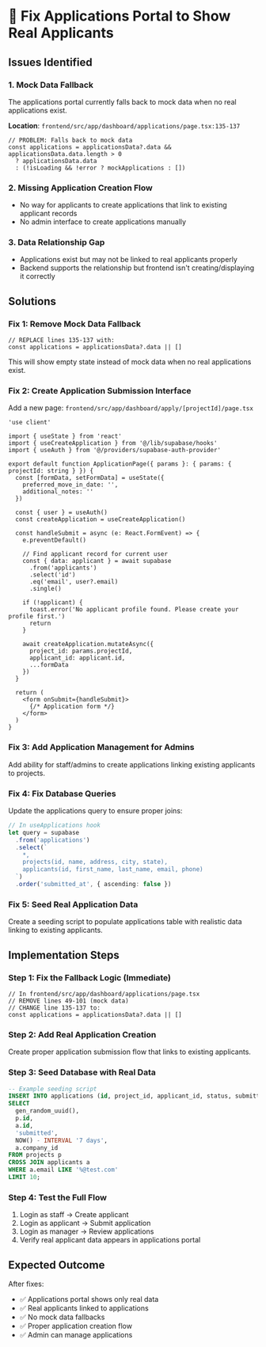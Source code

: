 # 🔧 Fix Applications Portal to Show Real Applicants

## Issues Identified

### 1. **Mock Data Fallback**
The applications portal currently falls back to mock data when no real applications exist.

**Location**: `frontend/src/app/dashboard/applications/page.tsx:135-137`
```tsx
// PROBLEM: Falls back to mock data
const applications = applicationsData?.data && applicationsData.data.length > 0 
  ? applicationsData.data 
  : (!isLoading && !error ? mockApplications : [])
```

### 2. **Missing Application Creation Flow**
- No way for applicants to create applications that link to existing applicant records
- No admin interface to create applications manually

### 3. **Data Relationship Gap**
- Applications exist but may not be linked to real applicants properly
- Backend supports the relationship but frontend isn't creating/displaying it correctly

## Solutions

### Fix 1: Remove Mock Data Fallback

```tsx
// REPLACE lines 135-137 with:
const applications = applicationsData?.data || []
```

This will show empty state instead of mock data when no real applications exist.

### Fix 2: Create Application Submission Interface

Add a new page: `frontend/src/app/dashboard/apply/[projectId]/page.tsx`

```tsx
'use client'

import { useState } from 'react'
import { useCreateApplication } from '@/lib/supabase/hooks'
import { useAuth } from '@/providers/supabase-auth-provider'

export default function ApplicationPage({ params }: { params: { projectId: string } }) {
  const [formData, setFormData] = useState({
    preferred_move_in_date: '',
    additional_notes: ''
  })
  
  const { user } = useAuth()
  const createApplication = useCreateApplication()
  
  const handleSubmit = async (e: React.FormEvent) => {
    e.preventDefault()
    
    // Find applicant record for current user
    const { data: applicant } = await supabase
      .from('applicants')
      .select('id')
      .eq('email', user?.email)
      .single()
    
    if (!applicant) {
      toast.error('No applicant profile found. Please create your profile first.')
      return
    }
    
    await createApplication.mutateAsync({
      project_id: params.projectId,
      applicant_id: applicant.id,
      ...formData
    })
  }
  
  return (
    <form onSubmit={handleSubmit}>
      {/* Application form */}
    </form>
  )
}
```

### Fix 3: Add Application Management for Admins

Add ability for staff/admins to create applications linking existing applicants to projects.

### Fix 4: Fix Database Queries

Update the applications query to ensure proper joins:

```typescript
// In useApplications hook
let query = supabase
  .from('applications')
  .select(`
    *,
    projects(id, name, address, city, state),
    applicants(id, first_name, last_name, email, phone)
  `)
  .order('submitted_at', { ascending: false })
```

### Fix 5: Seed Real Application Data

Create a seeding script to populate applications table with realistic data linking to existing applicants.

## Implementation Steps

### Step 1: Fix the Fallback Logic (Immediate)
```tsx
// In frontend/src/app/dashboard/applications/page.tsx
// REMOVE lines 49-101 (mock data)
// CHANGE line 135-137 to:
const applications = applicationsData?.data || []
```

### Step 2: Add Real Application Creation
Create proper application submission flow that links to existing applicants.

### Step 3: Seed Database with Real Data
```sql
-- Example seeding script
INSERT INTO applications (id, project_id, applicant_id, status, submitted_at, company_id) 
SELECT 
  gen_random_uuid(),
  p.id,
  a.id,
  'submitted',
  NOW() - INTERVAL '7 days',
  a.company_id
FROM projects p
CROSS JOIN applicants a
WHERE a.email LIKE '%@test.com'
LIMIT 10;
```

### Step 4: Test the Full Flow
1. Login as staff → Create applicant
2. Login as applicant → Submit application
3. Login as manager → Review applications
4. Verify real applicant data appears in applications portal

## Expected Outcome

After fixes:
- ✅ Applications portal shows only real data
- ✅ Real applicants linked to applications
- ✅ No mock data fallbacks
- ✅ Proper application creation flow
- ✅ Admin can manage applications
